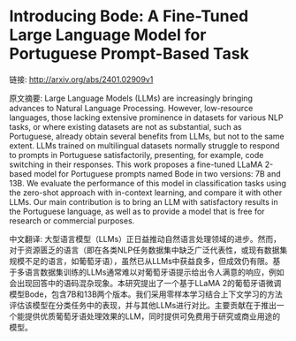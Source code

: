 # Introducing Bode: A Fine-Tuned Large Language Model for Portuguese Prompt-Based Task

链接: http://arxiv.org/abs/2401.02909v1

原文摘要:
Large Language Models (LLMs) are increasingly bringing advances to Natural
Language Processing. However, low-resource languages, those lacking extensive
prominence in datasets for various NLP tasks, or where existing datasets are
not as substantial, such as Portuguese, already obtain several benefits from
LLMs, but not to the same extent. LLMs trained on multilingual datasets
normally struggle to respond to prompts in Portuguese satisfactorily,
presenting, for example, code switching in their responses. This work proposes
a fine-tuned LLaMA 2-based model for Portuguese prompts named Bode in two
versions: 7B and 13B. We evaluate the performance of this model in
classification tasks using the zero-shot approach with in-context learning, and
compare it with other LLMs. Our main contribution is to bring an LLM with
satisfactory results in the Portuguese language, as well as to provide a model
that is free for research or commercial purposes.

中文翻译:
大型语言模型（LLMs）正日益推动自然语言处理领域的进步。然而，对于资源匮乏的语言（即在各类NLP任务数据集中缺乏广泛代表性，或现有数据集规模不足的语言，如葡萄牙语），虽然已从LLMs中获益良多，但成效仍有限。基于多语言数据集训练的LLMs通常难以对葡萄牙语提示给出令人满意的响应，例如会出现回答中的语码混杂现象。本研究提出了一个基于LLaMA 2的葡萄牙语微调模型Bode，包含7B和13B两个版本。我们采用零样本学习结合上下文学习的方法评估该模型在分类任务中的表现，并与其他LLMs进行对比。主要贡献在于推出一个能提供优质葡萄牙语处理效果的LLM，同时提供可免费用于研究或商业用途的模型。
